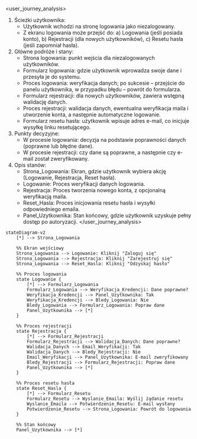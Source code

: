 <user_journey_analysis>
1. Ścieżki użytkownika:
   - Użytkownik wchodzi na stronę logowania jako niezalogowany.
   - Z ekranu logowania może przejść do:
     a) Logowania (jeśli posiada konto),
     b) Rejestracji (dla nowych użytkowników),
     c) Resetu hasła (jeśli zapomniał hasła).
2. Główne podróże i stany:
   - Strona logowania: punkt wejścia dla niezalogowanych użytkowników.
   - Formularz logowania: gdzie użytkownik wprowadza swoje dane i przesyła je do systemu.
   - Proces logowania: weryfikacja danych; po sukcesie – przejście do panelu użytkownika, w przypadku błędu – powrót do formularza.
   - Formularz rejestracji: dla nowych użytkowników, zawiera wstępną walidację danych.
   - Proces rejestracji: walidacja danych, ewentualna weryfikacja maila i utworzenie konta, a następnie automatyczne logowanie.
   - Formularz resetu hasła: użytkownik wpisuje adres e-mail, co inicjuje wysyłkę linku resetującego.
3. Punkty decyzyjne:
   - W procesie logowania: decyzja na podstawie poprawności danych (poprawne lub błędne dane).
   - W procesie rejestracji: czy dane są poprawne, a następnie czy e-mail został zweryfikowany.
4. Opis stanów:
   - Strona_Logowania: Ekran, gdzie użytkownik wybiera akcję (Logowanie, Rejestracja, Reset hasła).
   - Logowanie: Proces weryfikacji danych logowania.
   - Rejestracja: Proces tworzenia nowego konta, z opcjonalną weryfikacją maila.
   - Reset_Hasla: Proces inicjowania resetu hasła i wysyłki odpowiedniego emaila.
   - Panel_Uzytkownika: Stan końcowy, gdzie użytkownik uzyskuje pełny dostęp po autoryzacji.
</user_journey_analysis>

```mermaid
stateDiagram-v2
    [*] --> Strona_Logowania

    %% Ekran wejściowy
    Strona_Logowania --> Logowanie: Kliknij "Zaloguj się"
    Strona_Logowania --> Rejestracja: Kliknij "Zarejestruj się"
    Strona_Logowania --> Reset_Hasla: Kliknij "Odzyskaj hasło"

    %% Proces logowania
    state Logowanie {
        [*] --> Formularz_Logowania
        Formularz_Logowania --> Weryfikacja_Kredencji: Dane poprawne?
        Weryfikacja_Kredencji --> Panel_Uzytkownika: Tak
        Weryfikacja_Kredencji --> Bledy_Logowania: Nie
        Bledy_Logowania --> Formularz_Logowania: Popraw dane
        Panel_Uzytkownika --> [*]
    }

    %% Proces rejestracji
    state Rejestracja {
        [*] --> Formularz_Rejestracji
        Formularz_Rejestracji --> Walidacja_Danych: Dane poprawne?
        Walidacja_Danych --> Email_Weryfikacji: Tak
        Walidacja_Danych --> Bledy_Rejestracji: Nie
        Email_Weryfikacji --> Panel_Uzytkownika: E-mail zweryfikowany
        Bledy_Rejestracji --> Formularz_Rejestracji: Popraw dane
        Panel_Uzytkownika --> [*]
    }

    %% Proces resetu hasła
    state Reset_Hasla {
        [*] --> Formularz_Resetu
        Formularz_Resetu --> Wyslanie_Emaila: Wyślij żądanie resetu
        Wyslanie_Emaila --> Potwierdzenie_Resetu: E-mail wysłany
        Potwierdzenie_Resetu --> Strona_Logowania: Powrót do logowania
    }

    %% Stan końcowy
    Panel_Uzytkownika --> [*]
```
